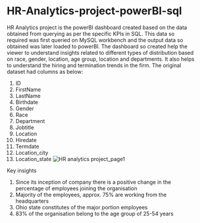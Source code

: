 # HR-Analytics-project-powerBI-sql
HR Analytics project is the powerBI dashboard created based on the data obtained from querying as per the specific KPIs in SQL. This data so required was first queried on MySQL workbench and the output data so obtained was later loaded to powerBI. The dashboard so created help the viewer to understand insights related to different types of distribution based on race, gender, location, age group, location and departments. It also helps to understand the hiring and termination trends in the firm.
The original dataset had columns as below:
1. ID
2. FirstName
3. LastName
4. Birthdate
5. Gender
6. Race
7. Department
8. Jobtitle
9. Location
10. Hiredate
11. Termdate
12. Location_city
13. Location_state
![HR analytics project_page1](https://github.com/Harikrishnan-Nair/HR-Analytics-project-powerBI-sql/assets/95662379/0fa1c335-6886-49d8-a5b8-07905d7a54a0)


Key insights 
1.	Since its inception of company there is a positive change in the percentage of employees joining the organisation
2.	Majority of the employees, approx. 75% are working from the headquarters
3.	Ohio state constitutes of the major portion employees
4.	83% of the organisation belong to the age group of 25-54 years 
